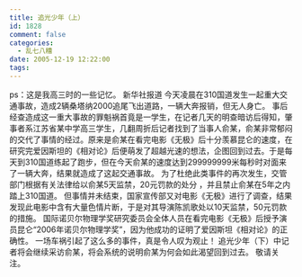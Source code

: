 ```yaml
---
title: 追光少年（上）
id: 1828
comment: false
categories:
  - 乱七八糟
date: 2005-12-19 12:22:00
tags:
---
```


ps：这是我高三时的一些记忆。
新华社报道 今天凌晨在310国道发生一起重大交通事故，造成2辆桑塔纳2000追尾飞出道路，一辆大奔报销，但无人身亡。
事后经查造成这一重大事故的罪魁祸首竟是一学生，在记者几天的明查暗访后得知，肇事者系江苏省某中学高三学生，几翻周折后记者找到了当事人俞某，俞某非常郁闷的交代了事情的经过。原来是俞某在看完电影《无极》后十分羡慕昆仑的速度，在研究完爱因斯坦的《相对论》后便萌发了超越光速的想法，企图回到过去。于是每天到310国道练起了跑步，但在今天俞某的速度达到299999999米每秒时对面来了一辆大奔，结果就造成了这起交通事故。
为了杜绝此类事件的再次发生，交管部门根据有关法律给以俞某5天监禁，20元罚款的处分 ，并且禁止俞某在5年之内踏上310国道。
但事情并未结束，国家宣传部又对电影《无极》进行了调查，结果发现此电影中含有大量色情片断，于是对其导演陈凯歌处以10天监禁，50元罚款的措施。
国际诺贝尔物理学奖研究委员会全体人员在看完电影《无极》后授予演员昆仑“2006年诺贝尔物理学奖”，因为他成功的证明了爱因斯坦《相对论》的正确性。
一场车祸引起了这么多的事件，真是令人叹为观止！
追光少年（下）中记者将会继续采访俞某，将会系统的说明俞某为何会如此渴望回到过去。
敬请关注。